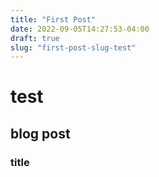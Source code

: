 ```yaml
---
title: "First Post"
date: 2022-09-05T14:27:53-04:00
draft: true
slug: "first-post-slug-test"
---
```


# test

## blog post

### title

